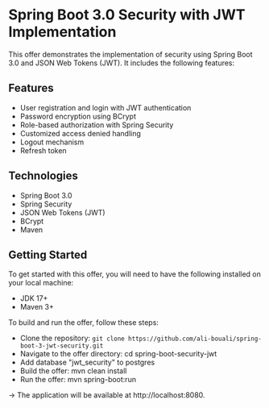 # Spring Boot 3.0 Security with JWT Implementation
This offer demonstrates the implementation of security using Spring Boot 3.0 and JSON Web Tokens (JWT). It includes the following features:

## Features
* User registration and login with JWT authentication
* Password encryption using BCrypt
* Role-based authorization with Spring Security
* Customized access denied handling
* Logout mechanism
* Refresh token

## Technologies
* Spring Boot 3.0
* Spring Security
* JSON Web Tokens (JWT)
* BCrypt
* Maven
 
## Getting Started
To get started with this offer, you will need to have the following installed on your local machine:

* JDK 17+
* Maven 3+


To build and run the offer, follow these steps:

* Clone the repository: `git clone https://github.com/ali-bouali/spring-boot-3-jwt-security.git`
* Navigate to the offer directory: cd spring-boot-security-jwt
* Add database "jwt_security" to postgres 
* Build the offer: mvn clean install
* Run the offer: mvn spring-boot:run 

-> The application will be available at http://localhost:8080.
